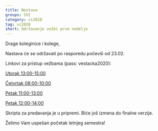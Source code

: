 ```yaml
---
title: Nastava
groups: SVI
category: vi2020
tag: vi2020
short: Održavanje vežbi prve nedelje
---
```

Drage koleginice i kolege,

Nastava će se održavati po rasporedu počevši od 23.02.

Linkovi za pristup vežbama (pass: vestacka2020):

[Utorak 13:00-15:00](https://matf.webex.com/matf/j.php?MTID=m55c9492ee4b727facc09a0d70b8938dc)

[Četvrtak 08:00-10:00](https://matf.webex.com/matf/j.php?MTID=m8f594fac9ef77f4c5f004f8980929f93)

[Petak 11:00-13:00](https://matf.webex.com/matf/j.php?MTID=m30251907c67a3826041c5d64f0330b5a)

[Petak 12:00-14:00](https://matf.webex.com/matf/j.php?MTID=m628bcfbe7d5f3cf9b6e5db919afddbeb)


Skripta za predavanja je u pripremi. Biće još izmena do finalne verzije.

Želimo Vam uspešan početak letnjeg semestra!
